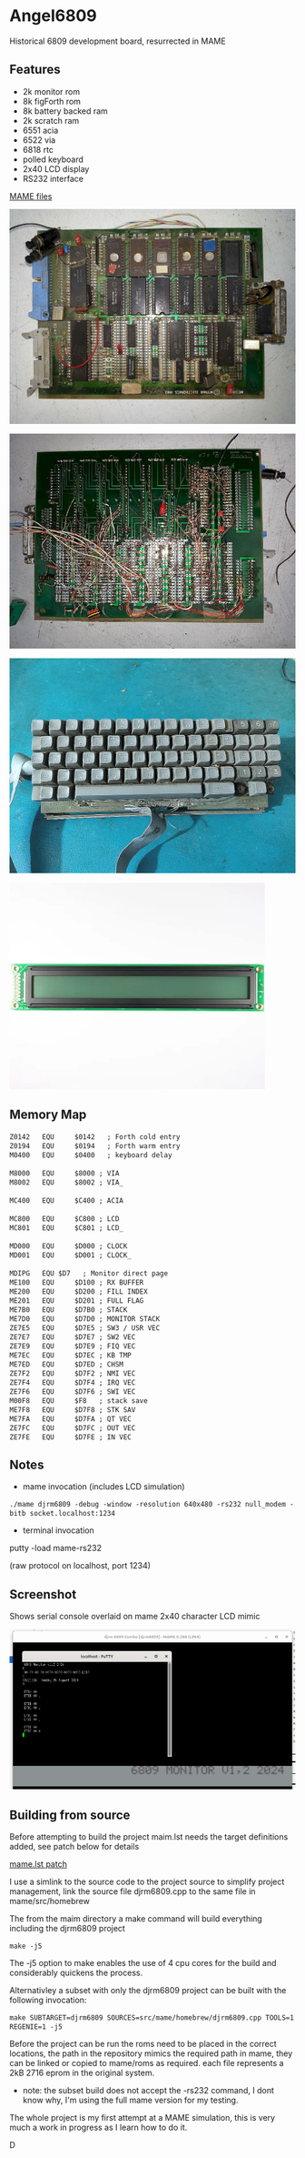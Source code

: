# Angel6809
Historical 6809 development board, resurrected in MAME

## Features

* 2k monitor rom
* 8k figForth rom
* 8k battery backed ram
* 2k scratch ram
* 6551 acia
* 6522 via
* 6818 rtc
* polled keyboard
* 2x40 LCD display
* RS232 interface

[MAME files](./mame)

![Boad top view](./photos/20140502_180034.jpg)

![Boad bottom view](./photos/20140502_180118.jpg)

![Keyboard](./photos/IMG_20210312_213837.png)

![2x40 LCD](./photos/LCD_2x40.png)

## Memory Map

```
Z0142   EQU     $0142	; Forth cold entry
Z0194   EQU     $0194	; Forth warm entry
M0400   EQU     $0400	; keyboard delay

M8000   EQU     $8000 ; VIA
M8002   EQU     $8002 ; VIA_

MC400   EQU     $C400 ; ACIA

MC800   EQU     $C800 ; LCD
MC801   EQU     $C801 ; LCD_

MD000   EQU     $D000 ; CLOCK
MD001   EQU     $D001 ; CLOCK_

MDIPG   EQU	$D7   ; Monitor direct page
ME100   EQU     $D100 ; RX BUFFER
ME200   EQU     $D200 ; FILL INDEX
ME201   EQU     $D201 ; FULL FLAG
ME7B0   EQU     $D7B0 ; STACK
ME7D0   EQU     $D7D0 ; MONITOR STACK
ZE7E5   EQU     $D7E5 ; SW3 / USR VEC
ZE7E7   EQU     $D7E7 ; SW2 VEC
ZE7E9   EQU     $D7E9 ; FIQ VEC
ME7EC   EQU     $D7EC ; KB TMP
ME7ED   EQU     $D7ED ; CHSM
ZE7F2   EQU     $D7F2 ; NMI VEC
ZE7F4   EQU     $D7F4 ; IRQ VEC
ZE7F6   EQU     $D7F6 ; SWI VEC
M00F8   EQU     $F8   ; stack save 
ME7F8   EQU     $D7F8 ; STK SAV
ME7FA   EQU     $D7FA ; QT VEC
ZE7FC   EQU     $D7FC ; OUT VEC
ZE7FE   EQU     $D7FE ; IN VEC

```

## Notes

* mame invocation (includes LCD simulation)

```
./mame djrm6809 -debug -window -resolution 640x480 -rs232 null_modem -bitb socket.localhost:1234
```

* terminal invocation

putty -load mame-rs232

(raw protocol on localhost, port 1234)

## Screenshot

Shows serial console overlaid on mame 2x40 character LCD mimic

![Screenshot](./photos/Screenshot1.png)


## Building from source

Before attempting to build the project maim.lst needs the target definitions added, see patch below for details

[mame.lst patch](./mame/src/mame.lst.patch)

I use a simlink to the source code to the project source to simplify project management, link the source file djrm6809.cpp to the same file in mame/src/homebrew

The from the maim directory a make command will build everything including the djrm6809 project

```
make -j5
```
The -j5 option to make enables the use of 4 cpu cores for the build and considerably quickens the process.

Alternativley a subset with only the djrm6809 project can be built with the following invocation:

```
make SUBTARGET=djrm6809 SOURCES=src/mame/homebrew/djrm6809.cpp TOOLS=1 REGENIE=1 -j5

```
Before the project can be run the roms need to be placed in the correct locations, the path in the repository mimics the required path in mame, they can be linked or copied to mame/roms as required. each file represents a 2kB 2716 eprom in the original system.

* note: the subset build does not accept the -rs232 command, I dont know why, I'm using the full mame version for my testing.

The whole project is my first attempt at a MAME simulation, this is very much a work in progress as I learn how to do it.

D
